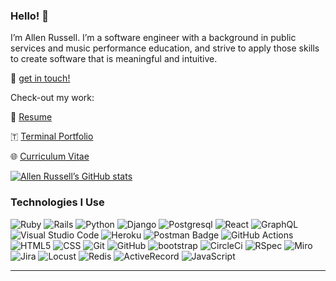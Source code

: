 ### Hello! :wave:
I’m Allen Russell. I’m a software engineer with a background in public services and music performance education, and strive to apply those skills to create software that is meaningful and intuitive.

📱 [get in touch!](https://www.linkedin.com/in/garyallenrusselljr/)

Check-out my work:

📄 [Resume](https://github.com/garussell/garussell/files/13537066/AR.Resume.pdf)

🇹 [Terminal Portfolio](https://terminal.turing.edu/profiles/1977)

🌐 [Curriculum Vitae](https://portfolio-website-5ls8.onrender.com/)


[![Allen Russell’s GitHub stats](https://github-readme-stats.vercel.app/api?username=garussell)](https://github.com/garussell/github-readme-stats)
 ### Technologies I Use
![Ruby](https://img.shields.io/badge/ruby-%23CC342D.svg?style=for-the-badge&logo=ruby&logoColor=white)
![Rails](https://img.shields.io/badge/rails-%23CC0000.svg?style=for-the-badge&logo=ruby-on-rails&logoColor=white)
![Python](https://img.shields.io/badge/Python-%233776AB.svg?style=for-the-badge&logo=python&logoColor=white)
![Django](https://img.shields.io/badge/Django-%23092E20.svg?style=for-the-badge&logo=django&logoColor=white)
![Postgresql](https://img.shields.io/badge/PostgreSQL-316192?style=for-the-badge&logo=postgresql&logoColor=white)
![React](https://img.shields.io/badge/react-%2361DAFB.svg?style=for-the-badge&logo=react&logoColor=white)
![GraphQL](https://img.shields.io/badge/-GraphQL-E10098?style=for-the-badge&logo=graphql&logoColor=white)
![Visual Studio Code](https://img.shields.io/badge/Visual%20Studio%20Code-0078d7.svg?style=for-the-badge&logo=visual-studio-code&logoColor=white)
![Heroku](https://img.shields.io/badge/heroku-%23430098.svg?style=for-the-badge&logo=heroku&logoColor=white)
![Postman Badge](https://img.shields.io/badge/Postman-FF6C37?logo=postman&logoColor=fff&style=for-the-badge)
![GitHub Actions](https://img.shields.io/badge/github%20actions-%232671E5.svg?style=for-the-badge&logo=githubactions&logoColor=white)
![HTML5](https://img.shields.io/badge/-HTML5-E34F26?style=for-the-badge&logo=html5&logoColor=white)
![CSS](https://img.shields.io/badge/-CSS-1572B6?style=for-the-badge&logo=css3&logoColor=white)
![Git](https://img.shields.io/badge/-Git-F05032?style=for-the-badge&logo=git&logoColor=white)
![GitHub](https://img.shields.io/badge/-GitHub-181717?style=for-the-badge&logo=github&logoColor=white)
![bootstrap](https://img.shields.io/badge/-Bootstrap-7952B3?style=for-the-badge&logo=bootstrap&logoColor=white)
![CircleCi](https://img.shields.io/badge/-CircleCI-343434?style=for-the-badge&logo=circleci&logoColor=white)
![RSpec](https://img.shields.io/badge/-RSpec-FF3C1A?style=for-the-badge&logo=ruby&logoColor=white)
![Miro](https://img.shields.io/badge/Miro-E34F26?style=for-the-badge&logo=miro&logoColor=white)
![Jira](https://img.shields.io/badge/Jira-Your_Color_Here?style=for-the-badge&logo=jira&logoColor=white)
![Locust](https://img.shields.io/badge/Locust-%23430098.svg?style=for-the-badge&logo=locust&logoColor=white)
![Redis](https://img.shields.io/badge/Redis-%23CC0000.svg?style=for-the-badge&logo=redis&logoColor=white)
![ActiveRecord](https://img.shields.io/badge/ActiveRecord-FF6C37?style=for-the-badge&logo=ruby&logoColor=white)
![JavaScript](https://img.shields.io/badge/JavaScript-Your_Color_Here?style=for-the-badge&logo=javascript&logoColor=white)

---







